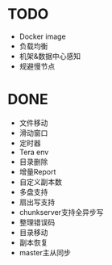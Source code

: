 TODO
========
* Docker image
* 负载均衡
* 机架&数据中心感知
* 规避慢节点

DONE
========
* 文件移动
* 滑动窗口
* 定时器
* Tera env
* 目录删除
* 增量Report
* 自定义副本数
* 多盘支持
* 扇出写支持
* chunkserver支持全异步写
* 整理错误码
* 目录移动
* 副本恢复
* master主从同步
